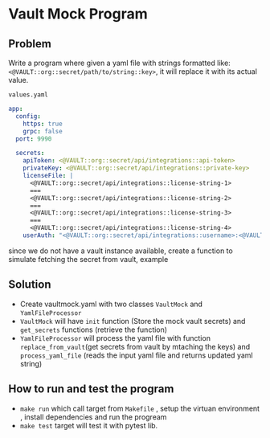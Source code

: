 # Vault Mock Program

## Problem

Write a program where given a yaml file with strings formatted like: `<@VAULT::org::secret/path/to/string::key>`, it will replace it with its actual value.

`values.yaml`

```yaml
app:
  config:
    https: true
    grpc: false
  port: 9990

  secrets:
    apiToken: <@VAULT::org::secret/api/integrations::api-token>
    privateKey: <@VAULT::org::secret/api/integrations::private-key>
    licenseFile: |
      <@VAULT::org::secret/api/integrations::license-string-1>
      ===
      <@VAULT::org::secret/api/integrations::license-string-2>
      ===
      <@VAULT::org::secret/api/integrations::license-string-3>
      ===
      <@VAULT::org::secret/api/integrations::license-string-4>
    userAuth: "<@VAULT::org::secret/api/integrations::username>:<@VAULT::org::secret/api/integrations::password>"
```

 since we do not have a vault instance available, create a function to simulate fetching the secret from vault, example

## Solution

- Create vaultmock.yaml with two classes `VaultMock` and `YamlFileProcessor`
- `VaultMock` will have `init` function (Store the mock vault secrets) and `get_secrets` functions (retrieve the function)
- `YamlFileProcessor` will process the yaml file with function `replace_from_vault`(get secrets from vault by mtaching the keys) and `process_yaml_file` (reads the input yaml file and returns updated yaml string)

## How to run and test the program

- `make run` which call target from `Makefile` , setup the virtuan environment , install dependencies and run the progream
- `make test` target will test it with pytest lib.
